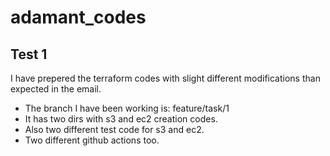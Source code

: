 # adamant_codes


## Test 1
I have prepered the terraform codes with slight different modifications than expected in the email.
- The branch I have been working is: feature/task/1
- It has two dirs with s3 and ec2 creation codes.
- Also two different test code for s3 and ec2.
- Two different github actions too.
